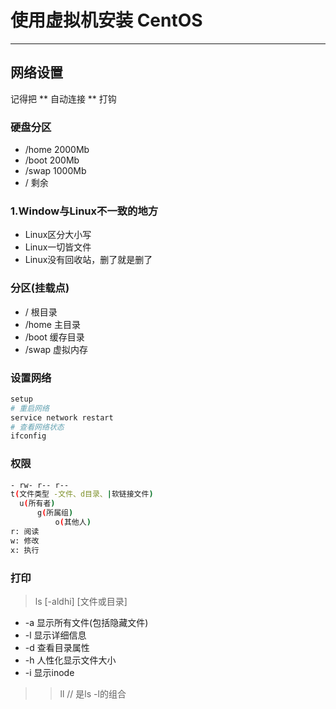 # 使用虚拟机安装 CentOS
----

## 网络设置
记得把 ** 自动连接 ** 打钩

### 硬盘分区
- /home 2000Mb
- /boot 200Mb
- /swap 1000Mb
- / 剩余

### 1.Window与Linux不一致的地方
- Linux区分大小写
- Linux一切皆文件
- Linux没有回收站，删了就是删了


### 分区(挂载点)
- / 根目录
- /home 主目录
- /boot 缓存目录
- /swap 虚拟内存


### 设置网络
```bash
setup
# 重启网络
service network restart
# 查看网络状态
ifconfig
```


### 权限
```bash
- rw- r-- r--
t(文件类型 -文件、d目录、|软链接文件)
  u(所有者)
      g(所属组)
          o(其他人)
r: 阅读
w: 修改
x: 执行
```


### 打印
> ls [-aldhi] [文件或目录]
- -a 显示所有文件(包括隐藏文件)
- -l 显示详细信息
- -d 查看目录属性
- -h 人性化显示文件大小
- -i 显示inode
> > ll // 是ls -l的组合

